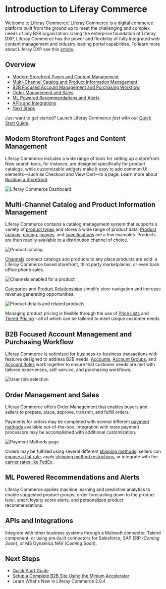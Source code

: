 # Introduction to Liferay Commerce

Welcome to Liferay Commerce!  Liferay Commerce is a digital commerce platform built from the ground up to meet the challenging and complex needs of any B2B organization. Using the enterprise foundation of Liferay DXP, Liferay Commerce has the power and flexibility of fully integrated web content management and industry leading portal capabilities. To learn more about Liferay DXP see this [article](https://help.liferay.com/hc/en-us/articles/360028818552-Introduction-to-The-Liferay-Distinction).

## Overview

* [Modern Storefront Pages and Content Management](#modern-storefront-pages-and-content-management)
* [Multi-Channel Catalog and Product Information Management](#multi-channel-catalog-and-product-information-management)
* [B2B Focused Account Management and Purchasing Workflow](#b2b-focused-account-management-and-purchasing-workflow)
* [Order Management and Sales](#order-management-and-sales)
* [ML Powered Recommendations and Alerts](#ml-powered-recommendations-and-alerts)
* [APIs and Integrations](#apis-and-integrations)
* [Next Steps](#next-steps)

Just want to get started? Launch Liferay Commerce _fast_ with our [Quick Start Guide](../../../installation-and-upgrades/quick-start-guide/README.md).

## Modern Storefront Pages and Content Management

Liferay Commerce includes a wide range of tools for setting up a storefront. New search tools, for instance, are designed specifically for product catalogs, while customizable widgets make it easy to add common UI elements—such as Checkout and View Cart—to a page. Learn more about [Building a Storefront](../../content/pages/creating-your-storefront/README.md).

![Liferay Commerce Dashboard](./images/01.png)

## Multi-Channel Catalog and Product Information Management

Liferay Commerce contains a catalog management system that supports a variety of [product types](../../catalog/creating-and-managing-products/product-types/introduction-to-product-types/README.md) and stores a wide range of product data. [Product options](../catalog/customizing-your-product-with-product-options.md), [pricing](../../catalog/managing-price/introduction-to-product-pricing-methods/README.md), [images](../catalog/product-images.md), and [specifications](../../catalog/creating-and-managing-products/product-information/specifications/README.md) are a few examples. Products are then readily available to a distribution channel of choice.

![Product catalog](./images/02.png)

[Channels](../catalog/introduction-to-channels.md) connect catalogs and products to any place products are sold: a Liferay Commerce based storefront, third party marketplaces, or even back office phone sales.

![Channels enabled for a product](./images/03.png)

[Categories](../catalog/organizing-your-catalog-with-product-categories.md) and [Product Relationships](../../catalog/creating-and-managing-products/product-information/related-products-up-sells-and-cross-sells/README.md) simplify store navigation and increase revenue generating opportunities.

![Product details and related products](./images/04.png)

Managing product pricing is flexible through the use of [Price Lists](../../catalog/managing-price/price-lists/creating-a-price-list/README.md) and [Tiered Pricing](../../catalog/managing-price/price-lists/adding-tiered-pricing/README.md) - all of which can be tailored to meet unique customer needs.

## B2B Focused Account Management and Purchasing Workflow

Liferay Commerce is optimized for business-to-business transactions with features designed to address B2B needs. [Accounts](../../customers/account-management/introduction-to-accounts/README.md), [Account Groups](../../customers/account-management/creating-a-new-account-group/README.md), and [Account Roles](../../customers/account-management/account-roles/README.md) work together to ensure that customer needs are met with tailored experiences, self-service, and purchasing workflows.

![User role selection](./images/05.png)

## Order Management and Sales

Liferay Commerce offers Order Management that enables buyers and sellers to prepare, place, approve, transmit, and fulfill orders.

Payments for orders may be completed with several different [payment methods](../../getting-started/payments/managing-payment-methods/README.md) available out-of-the-box. Integration with more payment processors may be accomplished with additional customization.

![Payment Methods page](./images/06.png)

Orders may be fulfilled using several different [shipping methods](../../sales/shipping/shipping-method-reference/README.md):
sellers can [impose a flat rate](../../sales/shipping/using-the-flat-rate-shipping-method/README.md), apply [shipping method restrictions](../../sales/shipping/applying-shipping-method-restrictions/README.md), or integrate with the [carrier rates like FedEx](../../sales/shipping/using-fedex-as-a-carrier-method/README.md).

## ML Powered Recommendations and Alerts

Liferay Commerce applies machine learning and predictive analytics to enable suggested product groups, order forecasting down to the product level, smart loyalty score alerts, and personalized product recommendations.

## APIs and Integrations

Integrate with other business systems through a Mulesoft connector, Talend component, or using pre-built connectors for Salesforce, SAP ERP (_Coming Soon_), or MS Dynamics NAV (_Coming Soon_).

## Next Steps

* [Quick Start Guide](../../../installation-and-upgrades/quick-start-guide/README.md)
* [Setup a Complete B2B Site Using the Minium Accelerator](../../getting-started/accelerators/using-the-minium-accelerator-to-jump-start-your-b2b-store/README.md)
* Learn What's New in Liferay Commerce 2.0.4

